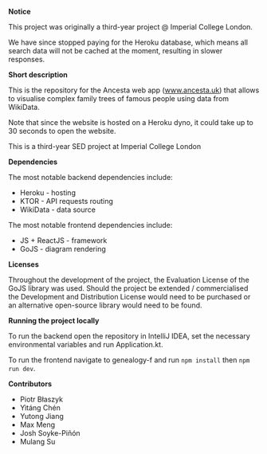 **Notice**

This project was originally a third-year project @ Imperial College London.

We have since stopped paying for the Heroku database, which means all search data will not be cached at the moment, resulting in slower responses.

**Short description**

This is the repository for the Ancesta web app (www.ancesta.uk) that allows to visualise complex family trees of 
famous people using data from WikiData.

Note that since the website is hosted on a Heroku dyno, it could take up to 30 seconds to open the website.

This is a third-year SED project at Imperial College London

**Dependencies**

The most notable backend dependencies include:
- Heroku - hosting
- KTOR - API requests routing
- WikiData - data source

The most notable frontend dependencies include:
- JS + ReactJS - framework
- GoJS - diagram rendering

**Licenses**

Throughout the development of the project, the Evaluation License of the GoJS library was used.
Should the project be extended / commercialised the Development and Distribution License would need to 
be purchased or an alternative open-source library would need to be found.

**Running the project locally**

To run the backend open the repository in IntelliJ IDEA, set the necessary environmental variables and run Application.kt.

To run the frontend navigate to genealogy-f and run ```npm install``` then ```npm run dev```.

**Contributors**

- Piotr Błaszyk
- Yìtáng Chén
- Yutong Jiang
- Max Meng
- Josh Soyke-Piñón
- Mulang Su
